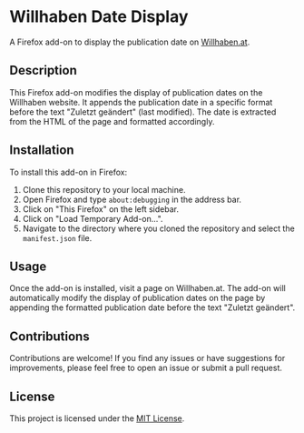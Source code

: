 # Willhaben Date Display

A Firefox add-on to display the publication date on [Willhaben.at](https://www.willhaben.at/).

## Description

This Firefox add-on modifies the display of publication dates on the Willhaben website. It appends the publication date in a specific format before the text "Zuletzt geändert" (last modified). The date is extracted from the HTML of the page and formatted accordingly.

## Installation

To install this add-on in Firefox:

1. Clone this repository to your local machine.
2. Open Firefox and type `about:debugging` in the address bar.
3. Click on "This Firefox" on the left sidebar.
4. Click on "Load Temporary Add-on...".
5. Navigate to the directory where you cloned the repository and select the `manifest.json` file.

## Usage

Once the add-on is installed, visit a page on Willhaben.at. The add-on will automatically modify the display of publication dates on the page by appending the formatted publication date before the text "Zuletzt geändert".

## Contributions

Contributions are welcome! If you find any issues or have suggestions for improvements, please feel free to open an issue or submit a pull request.

## License

This project is licensed under the [MIT License](LICENSE).
